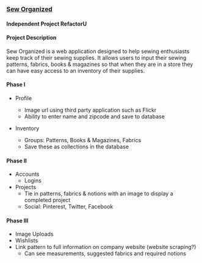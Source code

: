 ### [Sew Organized](http://seworganized.herokuapp.com/)

#### Independent Project RefactorU

#### Project Description

Sew Organized is a web application designed to help sewing enthusiasts keep track of their sewing supplies. It allows users to input their sewing patterns, fabrics, books & magazines so that when they are in a store they can have easy access to an inventory of their supplies. 

#### Phase I

* Profile
	* Image url using third party application such as Flickr
	* Ability to enter name and zipcode and save to database

* Inventory
	* Groups: Patterns, Books & Magazines, Fabrics
	* Save these as collections in the database

#### Phase II

* Accounts
	* Logins
* Projects
	* Tie in patterns, fabrics & notions with an image to display a completed project
	* Social: Pinterest, Twitter, Facebook

#### Phase III

* Image Uploads
* Wishlists
* Link pattern to full information on company website (website scraping?)
	* Can see measurements, suggested fabrics and required notions
